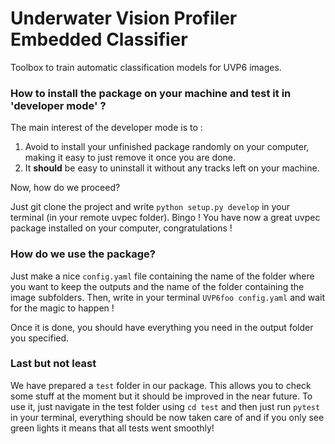 # Underwater Vision Profiler Embedded Classifier

Toolbox to train automatic classification models for UVP6 images.

### How to install the package on your machine and test it in 'developer mode' ?

The main interest of the developer mode is to :

1. Avoid to install your unfinished package randomly on your computer, making it easy to just remove it once you are done.
2. It __should__ be easy to uninstall it without any tracks left on your machine.

Now, how do we proceed?

Just git clone the project and write `python setup.py develop` in your terminal (in your remote uvpec folder). Bingo ! You have now a great uvpec package installed on your computer, congratulations !

### How do we use the package?

Just make a nice `config.yaml` file containing the name of the folder where you want to keep the outputs and the name of the folder containing the image subfolders.
Then, write in your terminal `UVP6foo config.yaml` and wait for the magic to happen !

Once it is done, you should have everything you need in the output folder you specified. 

### Last but not least

We have prepared a `test` folder in our package. This allows you to check some stuff at the moment but it should be improved in the near future. To use it,
just navigate in the test folder using `cd test` and then just run `pytest` in your terminal, everything should be now taken care of and if you only see green lights it means that all tests went smoothly!
